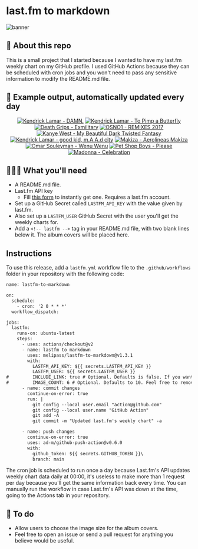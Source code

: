 # last.fm to markdown

![banner](banner.png)

## 🤖 About this repo
This is a small project that I started because I wanted to have my last.fm weekly chart on my GitHub profile. I used GitHub Actions because they can be scheduled with cron jobs and you won't need to pass any sensitive information to modify the README.md file.

## 🎵 Example output, automatically updated every day
<!-- lastfm -->
<p align="center"><a href="https://www.last.fm/music/Kendrick+Lamar/DAMN."><img src="https://lastfm.freetls.fastly.net/i/u/64s/8a59ed3a9c71cb5113325e2026889e4a.png" title="Kendrick Lamar - DAMN."></a> <a href="https://www.last.fm/music/Kendrick+Lamar/To+Pimp+a+Butterfly"><img src="https://lastfm.freetls.fastly.net/i/u/64s/86b35c4eb3c479da49c915d8771bbd1a.png" title="Kendrick Lamar - To Pimp a Butterfly"></a> <a href="https://www.last.fm/music/Death+Grips/Exmilitary"><img src="https://lastfm.freetls.fastly.net/i/u/64s/831e96df3afd4777c7ac562537bdb356.png" title="Death Grips - Exmilitary"></a> <a href="https://www.last.fm/music/OSNO1/REMIXES+2017"><img src="https://lastfm.freetls.fastly.net/i/u/64s/ab38124f0b04a83776479302ad2e5318.jpg" title="OSNO1 - REMIXES 2017"></a> <a href="https://www.last.fm/music/Kanye+West/My+Beautiful+Dark+Twisted+Fantasy"><img src="https://lastfm.freetls.fastly.net/i/u/64s/f5afd8fe052b452c999b657664cae99f.png" title="Kanye West - My Beautiful Dark Twisted Fantasy"></a> <a href="https://www.last.fm/music/Kendrick+Lamar/good+kid,+m.A.A.d+city"><img src="https://lastfm.freetls.fastly.net/i/u/64s/48628c6af67db437b0b9ff156b2c1085.jpg" title="Kendrick Lamar - good kid, m.A.A.d city"></a> <a href="https://www.last.fm/music/Makiza/Aerolineas+Makiza"><img src="https://lastfm.freetls.fastly.net/i/u/64s/1a34f6bb47144c409f7862eafe6f5654.jpg" title="Makiza - Aerolineas Makiza"></a> <a href="https://www.last.fm/music/Omar+Souleyman/Wenu+Wenu"><img src="https://lastfm.freetls.fastly.net/i/u/64s/d56aeb3cd96d402ea4552dfebcd61a0c.png" title="Omar Souleyman - Wenu Wenu"></a> <a href="https://www.last.fm/music/Pet+Shop+Boys/Please"><img src="https://lastfm.freetls.fastly.net/i/u/64s/443d58d1211fae46acdde809931ca5d5.jpg" title="Pet Shop Boys - Please"></a> <a href="https://www.last.fm/music/Madonna/Celebration"><img src="https://lastfm.freetls.fastly.net/i/u/64s/a2d8098ccbcb4e818f2f6eb972f9b353.png" title="Madonna - Celebration"></a> </p>

          
## 👩🏽‍💻 What you'll need
* A README.md file.
* Last.fm API key
  * Fill [this form](https://www.last.fm/api/account/create) to instantly get one. Requires a last.fm account.
* Set up a GitHub Secret called ```LASTFM_API_KEY``` with the value given by last.fm.
* Also set up a ```LASTFM_USER``` GitHub Secret with the user you'll get the weekly charts for.
* Add a ```<!-- lastfm -->``` tag in your README.md file, with two blank lines below it. The album covers will be placed here.

## Instructions
To use this release, add a ```lastfm.yml``` workflow file to the ```.github/workflows``` folder in your repository with the following code:
```diff
name: lastfm-to-markdown

on:
  schedule:
    - cron: '2 0 * * *'
  workflow_dispatch:

jobs:
  lastfm:
    runs-on: ubuntu-latest
    steps:
      - uses: actions/checkout@v2
      - name: lastfm to markdown
        uses: melipass/lastfm-to-markdown@v1.3.1
        with:
          LASTFM_API_KEY: ${{ secrets.LASTFM_API_KEY }}
          LASTFM_USER: ${{ secrets.LASTFM_USER }}
#         INCLUDE_LINK: true # Optional. Defaults is false. If you want to include the link to the album page, set this to true.
#         IMAGE_COUNT: 6 # Optional. Defaults to 10. Feel free to remove this line if you want.
      - name: commit changes
        continue-on-error: true
        run: |
          git config --local user.email "action@github.com"
          git config --local user.name "GitHub Action"
          git add -A
          git commit -m "Updated last.fm's weekly chart" -a

      - name: push changes
        continue-on-error: true
        uses: ad-m/github-push-action@v0.6.0
        with:
          github_token: ${{ secrets.GITHUB_TOKEN }}\
          branch: main
```
The cron job is scheduled to run once a day because Last.fm's API updates weekly chart data daily at 00:00, it's useless to make more than 1 request per day because you'll get the same information back every time. You can manually run the workflow in case Last.fm's API was down at the time, going to the Actions tab in your repository.

## 🚧 To do
* Allow users to choose the image size for the album covers.
* Feel free to open an issue or send a pull request for anything you believe would be useful.
